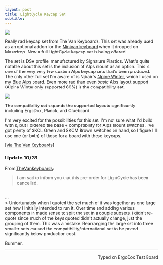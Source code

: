 ```yaml
---
layout: post
title: LightCycle Keycap Set
subtitle:
---
```


![](http://imgur.com/64akQjC.jpg)

Really rad keycap set from The Van Keyboards. This set was already used as an optional addon for the [Minivan keyboard](https://www.massdrop.com/buy/minivan-keyboard?mode=guest_open) when it dropped on Massdrop. Now a full LightCycle keycap set is being offered.

The set is DSA profile, manufactured by Signature Plastics. What's quite notable about this set is the inclusion of Alps mount as an option. This is one of the very very few custom Alps keycap sets that's been produced. The only other full set I'm aware of is Njbair's [Alpine Winter](https://geekhack.org/index.php?topic=75515.0), which I used on my [Blue Alps](http://missourivalleyambulance.com/2016-04-04-Blue-Alps-Build-Log) board. Even more rad than even _basic_ Alps layout support (Alpine Winter only supported 60%) is the compatibility set.

![](http://imgur.com/5cx8fu0.jpg)

The compatibility set expands the supported layouts significantly - including ErgoDox, Planck, and Clueboard.

I'm very excited for the possibilities for this set. I'm not sure what I'd build with it, but I ordered the base + compatibility for Alps mount switches. I've got plenty of SKCL Green and SKCM Brown switches on hand, so I figure I'll use one (or both) of those for a board with these keycaps.

[[via The Van Keyboards](https://thevankeyboards.com/products/lightcycle-keycap-set)]

### Update 10/28

From [TheVanKeyboards](https://thevankeyboards.com/products/lightcycle-keycap-set?variant=29123419779):

> I am sad to inform you that this pre-order for LightCycle has been cancelled.
<br>
...
<br>
> Unfortunately when I quoted the set much of it was together as one large set how I initially intended to run it. Over time and adding various components in made sense to split the set in a couple subsets. I didn't re-quote since much of the keys quoted didn't actually change, just the grouping of them. This was a mistake. Rearranging the large set into three smaller sets caused the compatibility/international set to be priced significantly below production cost.

Bummer. 

---
<p align="right">Typed on ErgoDox Test Board</p>